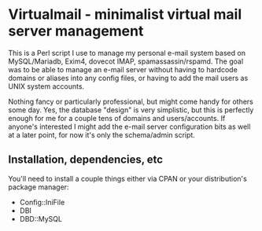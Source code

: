 # Virtualmail - minimalist virtual mail server management

This is a Perl script I use to manage my personal e-mail system based on MySQL/Mariadb, Exim4,
dovecot IMAP, spamassassin/rspamd. The goal was to be able to manage an e-mail server without
having to hardcode domains or aliases into any config files, or having to add the mail users as
UNIX system accounts.

Nothing fancy or particularly professional, but might come handy for others some day. Yes, the
database "design" is very simplistic, but this is perfectly enough for me for a couple tens of
domains and users/accounts. If anyone's interested I might add the e-mail server configuration
bits as well at a later point, for now it's only the schema/admin script.

## Installation, dependencies, etc

You'll need to install a couple things either via CPAN or your distribution's package manager:

* Config::IniFile
* DBI
* DBD::MySQL

